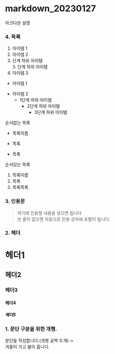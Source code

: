 # markdown_20230127
마크다운 설명

### 4. 목록
1. 아이템 1  
2. 아이템 2  
  9. 단계 하위 아이템  
    3. 단계 하위 아이템  
9. 아이템 3

- 아이템 1  
+ 아이템 2  
  - 1단계 하위 아이템  
    * 2단계 하위 아이템  
      - 3단계 하위 아이템

순서없는 목록  
* 목록이름
- 목록
+ 목록

순서있는 목록  
1. 목록이름
2. 목록
3. 목록목록

### 3. 인용문
> 여기에 인용할 내용을 넣으면 됩니다  
> 빈 줄이 없으면 자동으로 인용 상자에 포함이 됩니다.

### 2. 헤더
# 헤더1
## 헤더2
### 헤더3
#### 헤더4
##### 헤더5


### 1. 문단 구분을 위한 개행.
문단을 작성합니다.(개행 공백 두개)->  
겨울이 가고 봄이 옵니다.

